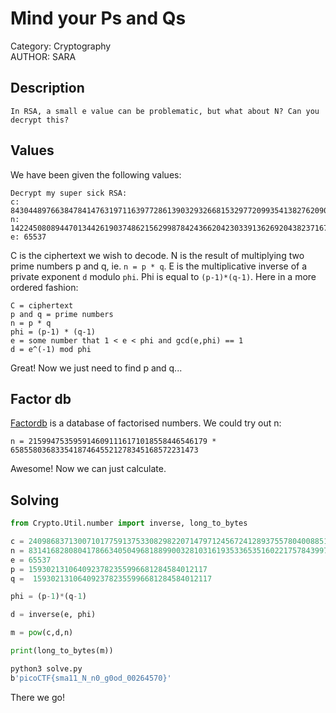 # Mind your Ps and Qs

Category: Cryptography </br>
AUTHOR: SARA

## Description
```
In RSA, a small e value can be problematic, but what about N? Can you decrypt this?
```

## Values

We have been given the following values:
```
Decrypt my super sick RSA:
c: 843044897663847841476319711639772861390329326681532977209935413827620909782846667
n: 1422450808944701344261903748621562998784243662042303391362692043823716783771691667
e: 65537
```
C is the ciphertext we wish to decode. N is the result of multiplying two prime numbers p and q, ie. `n = p * q`. E is the multiplicative inverse of a private exponent `d` modulo `phi`. Phi is equal to `(p-1)*(q-1)`. Here in a more ordered fashion:
```
C = ciphertext
p and q = prime numbers
n = p * q
phi = (p-1) * (q-1)
e = some number that 1 < e < phi and gcd(e,phi) == 1    
d = e^(-1) mod phi
```
Great! Now we just need to find p and q...

## Factor db

[Factordb](http://factordb.com/) is a database of factorised numbers. We could try out n:
```
n = 2159947535959146091116171018558446546179 * 658558036833541874645521278345168572231473 
```
Awesome! Now we can just calculate.

## Solving

```py
from Crypto.Util.number import inverse, long_to_bytes

c = 240986837130071017759137533082982207147971245672412893755780400885108149004760496
n = 831416828080417866340504968188990032810316193533653516022175784399720141076262857
e = 65537
p = 1593021310640923782355996681284584012117
q =  1593021310640923782355996681284584012117

phi = (p-1)*(q-1)

d = inverse(e, phi)

m = pow(c,d,n)

print(long_to_bytes(m))
```
```bash
python3 solve.py 
b'picoCTF{sma11_N_n0_g0od_00264570}'
```
There we go! 
